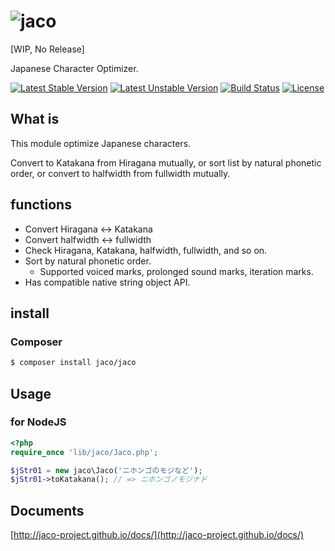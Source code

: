 ![jaco](http://jaco-project.github.io/docs/jaco.png)
====

[WIP, No Release]

Japanese Character Optimizer.

[![Latest Stable Version](https://poser.pugx.org/jaco/jaco/v/stable)](https://packagist.org/packages/jaco/jaco)
[![Latest Unstable Version](https://poser.pugx.org/jaco/jaco/v/unstable)](https://packagist.org/packages/jaco/jaco)
[![Build Status](https://travis-ci.org/jaco-project/jaco-php.svg)](https://travis-ci.org/jaco-project/jaco-php)
[![License](https://poser.pugx.org/jaco/jaco/license)](https://packagist.org/packages/jaco/jaco)

## What is

This module optimize Japanese characters.

Convert to Katakana from Hiragana mutually, or sort list by natural phonetic order, or convert to halfwidth from fullwidth mutually.

## functions

- Convert Hiragana <-> Katakana
- Convert halfwidth <-> fullwidth
- Check Hiragana, Katakana, halfwidth, fullwidth, and so on.
- Sort by natural phonetic order.
  - Supported voiced marks, prolonged sound marks, iteration marks.
- Has compatible native string object API.

## install

### Composer

```sh
$ composer install jaco/jaco
```

## Usage

### for NodeJS

```php
<?php
require_once 'lib/jaco/Jaco.php';

$jStr01 = new jaco\Jaco('ニホンゴのモジなど');
$jStr01->toKatakana(); // => ニホンゴノモジナド
```

## Documents

[http://jaco-project.github.io/docs/](http://jaco-project.github.io/docs/)
